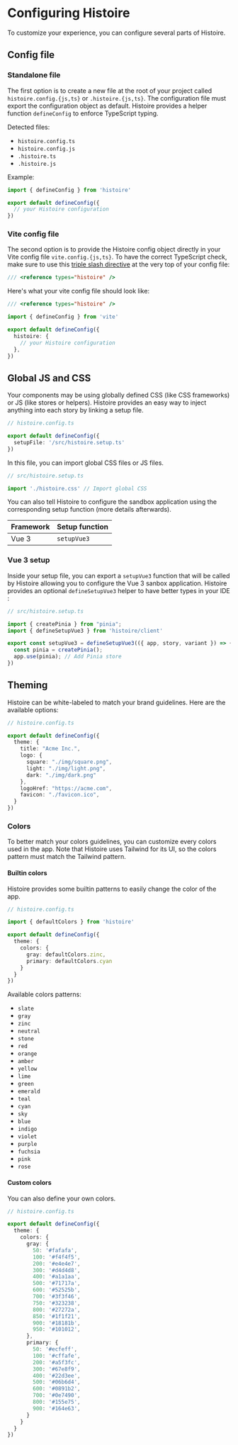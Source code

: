 # Configuring Histoire

To customize your experience, you can configure several parts of Histoire.

## Config file

### Standalone file

The first option is to create a new file at the root of your project called `histoire.config.{js,ts}` or `.histoire.{js,ts}`. The configuration file must export the configuration object as default. Histoire provides a helper function `defineConfig` to enforce TypeScript typing.

Detected files:

- `histoire.config.ts`
- `histoire.config.js`
- `.histoire.ts`
- `.histoire.js`

Example:

```ts
import { defineConfig } from 'histoire'

export default defineConfig({
  // your Histoire configuration
})
```

### Vite config file

The second option is to provide the Histoire config object directly in your Vite config file `vite.config.{js,ts}`. To have the correct TypeScript check, make sure to use this [triple slash directive](https://www.typescriptlang.org/docs/handbook/triple-slash-directives.html) at the very top of your config file:

```ts
/// <reference types="histoire" />
```

Here's what your vite config file should look like:

```ts
/// <reference types="histoire" />

import { defineConfig } from 'vite'

export default defineConfig({
  histoire: {
    // your Histoire configuration
  },
})
```

## Global JS and CSS

Your components may be using globally defined CSS (like CSS frameworks) or JS (like stores or helpers). Histoire provides an easy way to inject anything into each story by linking a setup file.

```ts
// histoire.config.ts

export default defineConfig({ 
  setupFile: '/src/histoire.setup.ts'
})
```

In this file, you can import global CSS files or JS files.

```ts
// src/histoire.setup.ts

import './histoire.css' // Import global CSS
```

You can also tell Histoire to configure the sandbox application using the corresponding setup function (more details afterwards).

| Framework | Setup function |
| --------- | -------------- |
| Vue 3 | `setupVue3` |

### Vue 3 setup

Inside your setup file, you can export a `setupVue3` function that will be called by Histoire allowing you to configure the Vue 3 sanbox application. Histoire provides an optional `defineSetupVue3` helper to have better types in your IDE :

```ts
// src/histoire.setup.ts

import { createPinia } from "pinia";
import { defineSetupVue3 } from 'histoire/client'

export const setupVue3 = defineSetupVue3(({ app, story, variant }) => {
  const pinia = createPinia();
  app.use(pinia); // Add Pinia store
})
```

## Theming

Histoire can be white-labeled to match your brand guidelines. Here are the available options:

```ts
// histoire.config.ts

export default defineConfig({ 
  theme: {
    title: "Acme Inc.",
    logo: {
      square: "./img/square.png",
      light: "./img/light.png",
      dark: "./img/dark.png"
    },
    logoHref: "https://acme.com",
    favicon: "./favicon.ico",
  }
})
```

### Colors


To better match your colors guidelines, you can customize every colors used in the app. Note that Histoire uses Tailwind for its UI, so the colors pattern must match the Tailwind pattern.

#### Builtin colors

Histoire provides some builtin patterns to easily change the color of the app.

```ts
// histoire.config.ts

import { defaultColors } from 'histoire'

export default defineConfig({ 
  theme: {
    colors: {
      gray: defaultColors.zinc,
      primary: defaultColors.cyan
    }
  }
})
```

Available colors patterns:
- `slate`
- `gray`
- `zinc`
- `neutral`
- `stone`
- `red`
- `orange`
- `amber`
- `yellow`
- `lime`
- `green`
- `emerald`
- `teal`
- `cyan`
- `sky`
- `blue`
- `indigo`
- `violet`
- `purple`
- `fuchsia`
- `pink`
- `rose`

#### Custom colors

You can also define your own colors.

```ts
// histoire.config.ts

export default defineConfig({ 
  theme: {
    colors: {
      gray: {
        50: '#fafafa',
        100: '#f4f4f5',
        200: '#e4e4e7',
        300: '#d4d4d8',
        400: '#a1a1aa',
        500: '#71717a',
        600: '#52525b',
        700: '#3f3f46',
        750: '#323238',
        800: '#27272a',
        850: '#1f1f21',
        900: '#18181b',
        950: '#101012',
      },
      primary: {
        50: '#ecfeff',
        100: '#cffafe',
        200: '#a5f3fc',
        300: '#67e8f9',
        400: '#22d3ee',
        500: '#06b6d4',
        600: '#0891b2',
        700: '#0e7490',
        800: '#155e75',
        900: '#164e63',
      }
    }
  }
})
```

